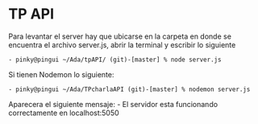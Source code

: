 TP API
======

Para levantar el server hay que ubicarse en la carpeta en donde se encuentra el archivo server.js, abrir la terminal y escribir lo siguiente

	- pinky@pingui ~/Ada/tpAPI/ (git)-[master] % node server.js
	
Si tienen Nodemon lo siguiente:

	- pinky@pingui ~/Ada/TPcharlaAPI (git)-[master] % nodemon server.js 


Aparecera el siguiente mensaje:
	- El servidor esta funcionando correctamente en localhost:5050


